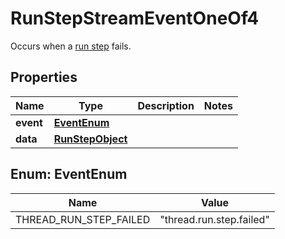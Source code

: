 

# RunStepStreamEventOneOf4

Occurs when a [run step](/docs/api-reference/runs/step-object) fails.

## Properties

| Name | Type | Description | Notes |
|------------ | ------------- | ------------- | -------------|
|**event** | [**EventEnum**](#EventEnum) |  |  |
|**data** | [**RunStepObject**](RunStepObject.md) |  |  |



## Enum: EventEnum

| Name | Value |
|---- | -----|
| THREAD_RUN_STEP_FAILED | &quot;thread.run.step.failed&quot; |




